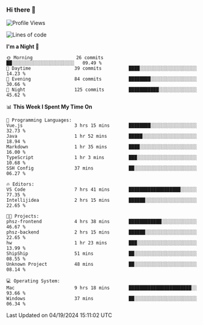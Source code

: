 ### Hi there 👋

<!--
**ALiersEL/ALiersEL** is a ✨ _special_ ✨ repository because its `README.md` (this file) appears on your GitHub profile.

Here are some ideas to get you started:

- 🔭 I’m currently working on ...
- 🌱 I’m currently learning ...
- 👯 I’m looking to collaborate on ...
- 🤔 I’m looking for help with ...
- 💬 Ask me about ...
- 📫 How to reach me: ...
- 😄 Pronouns: ...
- ⚡ Fun fact: ...
-->

<!--START_SECTION:waka-->
![Profile Views](http://img.shields.io/badge/Profile%20Views-0-blue)

![Lines of code](https://img.shields.io/badge/From%20Hello%20World%20I%27ve%20Written-7.6%20million%20lines%20of%20code-blue)

**I'm a Night 🦉** 

```text
🌞 Morning                26 commits          ██░░░░░░░░░░░░░░░░░░░░░░░   09.49 % 
🌆 Daytime                39 commits          ████░░░░░░░░░░░░░░░░░░░░░   14.23 % 
🌃 Evening                84 commits          ████████░░░░░░░░░░░░░░░░░   30.66 % 
🌙 Night                  125 commits         ███████████░░░░░░░░░░░░░░   45.62 % 
```


📊 **This Week I Spent My Time On** 

```text
💬 Programming Languages: 
Vue.js                   3 hrs 15 mins       ████████░░░░░░░░░░░░░░░░░   32.73 % 
Java                     1 hr 52 mins        █████░░░░░░░░░░░░░░░░░░░░   18.94 % 
Markdown                 1 hr 35 mins        ████░░░░░░░░░░░░░░░░░░░░░   16.00 % 
TypeScript               1 hr 3 mins         ███░░░░░░░░░░░░░░░░░░░░░░   10.68 % 
SSH Config               37 mins             ██░░░░░░░░░░░░░░░░░░░░░░░   06.27 % 

🔥 Editors: 
VS Code                  7 hrs 41 mins       ███████████████████░░░░░░   77.35 % 
Intellijidea             2 hrs 15 mins       ██████░░░░░░░░░░░░░░░░░░░   22.65 % 

🐱‍💻 Projects: 
phsz-frontend            4 hrs 38 mins       ████████████░░░░░░░░░░░░░   46.67 % 
phsz-backend             2 hrs 15 mins       ██████░░░░░░░░░░░░░░░░░░░   22.65 % 
hw                       1 hr 23 mins        ███░░░░░░░░░░░░░░░░░░░░░░   13.99 % 
ShipShip                 51 mins             ██░░░░░░░░░░░░░░░░░░░░░░░   08.55 % 
Unknown Project          48 mins             ██░░░░░░░░░░░░░░░░░░░░░░░   08.14 % 

💻 Operating System: 
Mac                      9 hrs 18 mins       ███████████████████████░░   93.66 % 
Windows                  37 mins             ██░░░░░░░░░░░░░░░░░░░░░░░   06.34 % 
```


 Last Updated on 04/19/2024 15:11:02 UTC
<!--END_SECTION:waka-->
